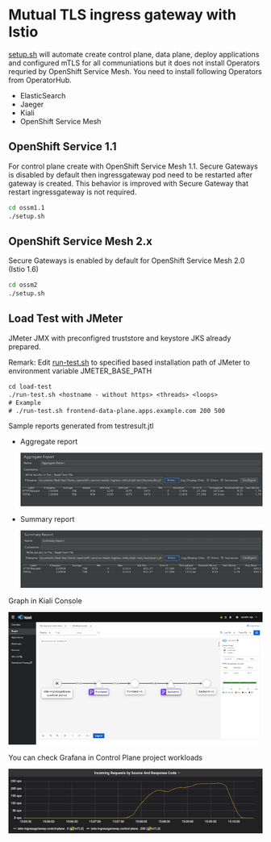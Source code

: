 # Mutual TLS ingress gateway with Istio

[setup.sh](ossm1.1/setup.sh) will automate create control plane, data plane, deploy applications and configured mTLS for all communiations but it does not install Operators requried by OpenShift Service Mesh. You need to install following Operators from OperatorHub.

- ElasticSearch
- Jaeger
- Kiali
- OpenShift Service Mesh

## OpenShift Service 1.1 
For control plane create with OpenShift Service Mesh 1.1. Secure Gateways is disabled by default then ingressgateway pod need to be restarted after gateway is created. This behavior is improved with Secure Gateway that restart ingressgateway is not required.

```bash
cd ossm1.1
./setup.sh
```

## OpenShift Service Mesh 2.x
Secure Gateways is enabled by default for OpenShift Service Mesh 2.0 (Istio 1.6)

```bash
cd ossm2
./setup.sh
```

## Load Test with JMeter

JMeter JMX with preconfigred truststore and keystore JKS already prepared.

Remark: Edit [run-test.sh](load-test/run-test.sh) to specified based installation path of JMeter to environment variable JMETER_BASE_PATH

```
cd load-test
./run-test.sh <hostname - without https> <threads> <loops>
# Example
# ./run-test.sh frontend-data-plane.apps.example.com 200 500
```

Sample reports generated from testresult.jtl

  - Aggregate report
  
    ![](images/jmeter-aggregate-report.png)

  - Summary report

    ![](images/jmeter-summary-report.png)

Graph in Kiali Console

![](images/sample-kiali.png)

You can check Grafana in Control Plane project workloads

![](images/sample-grafana.png)


